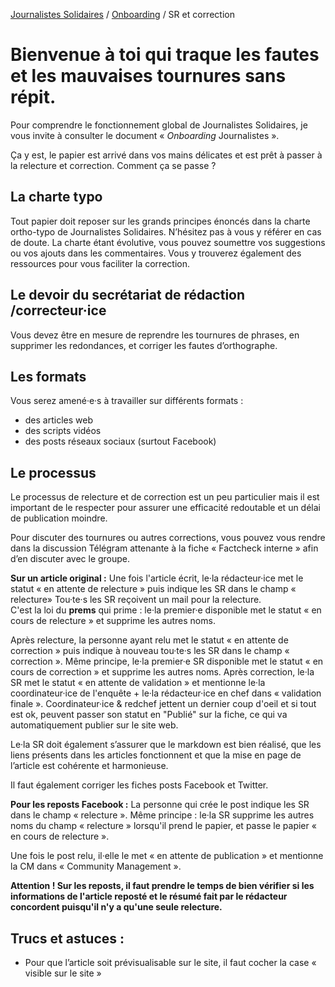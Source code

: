 [Journalistes Solidaires](https://github.com/journalistes-solidaires) / [Onboarding](https://github.com/Journalistes-Solidaires/onboarding) / SR et correction


# Bienvenue à toi qui traque les fautes et les mauvaises tournures sans répit.
Pour comprendre le fonctionnement global de Journalistes Solidaires, je vous invite à consulter le document « *Onboarding* Journalistes ».

Ça y est, le papier est arrivé dans vos mains délicates et est prêt à passer à la relecture et correction. Comment ça se passe ?


## La charte typo 

Tout papier doit reposer sur les grands principes énoncés dans la charte ortho-typo de Journalistes Solidaires. N’hésitez pas à vous y référer en cas de doute. La charte étant évolutive, vous pouvez soumettre vos suggestions ou vos ajouts dans les commentaires. Vous y trouverez également des ressources pour vous faciliter la correction.


## Le devoir du secrétariat de rédaction /correcteur·ice

Vous devez être en mesure de reprendre les tournures de phrases, en supprimer les redondances, et corriger les fautes d’orthographe. 

## Les formats

Vous serez amené·e·s à travailler sur différents formats : 

- des articles web
- des scripts vidéos
- des posts réseaux sociaux (surtout Facebook)
## Le processus

Le processus de relecture et de correction est un peu particulier mais il est important de le respecter pour assurer une efficacité redoutable et un délai de publication moindre.

Pour discuter des tournures ou autres corrections, vous pouvez vous rendre dans la discussion Télégram attenante à la fiche « Factcheck interne » afin d’en discuter avec le groupe. 

**Sur un article original :** 
Une fois l'article écrit, le·la rédacteur·ice met le statut « en attente de relecture » puis indique les SR dans le champ « relecture» 
Tou·te·s les SR reçoivent un mail pour la relecture.  
C'est la loi du **prems** qui prime : le·la premier·e disponible met le statut « en cours de relecture » et supprime les autres noms.

Après relecture, la personne ayant relu met le statut « en attente de correction » puis indique à nouveau tou·te·s les SR dans le champ « correction ». 
Même principe, le·la premier·e SR disponible met le statut « en cours de correction » et supprime les autres noms. 
Après correction, le·la SR met le statut « en attente de validation » et mentionne le·la coordinateur·ice de l'enquête + le·la rédacteur·ice en chef dans « validation finale ». 
Coordinateur·ice & redchef jettent un dernier coup d'oeil et si tout est ok, peuvent passer son statut en "Publié" sur la fiche, ce qui va automatiquement publier sur le site web.  

Le·la SR doit également s’assurer que le markdown est bien réalisé, que les liens présents dans les articles fonctionnent et que la mise en page de l’article est cohérente et harmonieuse.

Il faut également corriger les fiches posts Facebook et Twitter.

**Pour les reposts Facebook :** La personne qui crée le post indique les SR dans le champ « relecture ». Même principe : le·la SR supprime les autres noms du champ « relecture » lorsqu'il prend le papier, et passe le papier « en cours de relecture ». 

Une fois le post relu, il·elle le met « en attente de publication » et mentionne la CM dans « Community Management ».

**Attention ! Sur les reposts, il faut prendre le temps de bien vérifier si les informations de l'article reposté et le résumé fait par le rédacteur concordent puisqu'il n'y a qu'une seule relecture.** 


## Trucs et astuces :
- Pour que l’article soit prévisualisable sur le site, il faut cocher la case « visible sur le site » 

